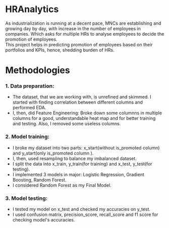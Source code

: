 # HRAnalytics
As industrialization is running at a decent pace, MNCs are establishing and growing day by day, with increase in the number of employees in companies.
Which asks for multiple HRs to analyse employees to decide the promotion of employees.<br>
This project helps in predicting promotion of employees based on their portfolios and KPIs, hence, shedding burden of HRs.

# Methodologies

### 1. Data preparation: <br>
<ul>
<li>The dataset, that we are working with, is unrefined and skimmed. I started with finding correlation between different columns and performed EDA.</li>
<li>I, then, did Feature Engineering: Broke down some columnns in multiple columns for a good, understandable heat map and for better training and testing. Also, I removed some useless columns.</li>
</ul>

### 2. Model training: <br>
<ul>
<li>I broke my dataset into two parts: x_start(without is_promoted column) and y_start(only is_promoted column ).</li>
<li>I, then, used resampling to balance my imbalanced dataset.</li>
<li>I split the data into x_train, y_train(for training) and x_test, y_test(for testing).</li>
<li>I implemented 3 models in major: Logistic Regression, Gradient Boosting, Random Forest.</li>
<li>I considered Random Forest as my Final Model.</li>
</ul>

### 3. Model testing: <br>
<ul>
<li>I tested my model on x_test and checked my accuracies on y_test.</li>
<li>I used confusion matrix, precision_score, recall_score and f1 score for checking model's accuracies.</li>
</ul>
   
